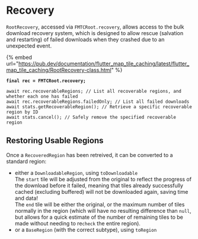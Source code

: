 # Recovery

`RootRecovery`, accessed via `FMTCRoot.recovery`, allows access to the bulk download recovery system, which is designed to allow rescue (salvation and restarting) of failed downloads when they crashed due to an unexpected event.

{% embed url="https://pub.dev/documentation/flutter_map_tile_caching/latest/flutter_map_tile_caching/RootRecovery-class.html" %}

<pre class="language-dart" data-full-width="false"><code class="lang-dart"><strong>final rec = FMTCRoot.recovery;
</strong>
await rec.recoverableRegions; // List all recoverable regions, and whether each one has failed
await rec.recoverableRegions.failedOnly; // List all failed downloads
await stats.getRecoverableRegion(); // Retrieve a specific recoverable region by ID
await stats.cancel(); // Safely remove the specified recoverable region
</code></pre>

## Restoring Usable Regions

Once a `RecoveredRegion` has been retreived, it can be converted to a standard region:

* either a `DownloadableRegion`, using `toDownloadable`\
  The `start` tile will be adjusted from the original to reflect the progress of the download before it failed, meaning that tiles already successfully cached (excluding buffered) will not be downloaded again, saving time and data!\
  The `end` tile will be either the original, or the maximum number of tiles normally in the region (which will have no resulting difference than `null`, but allows for a quick estimate of the number of remaining tiles to be made without needing to re`check` the entire region).
* or a `BaseRegion` (with the correct subtype), using `toRegion`
